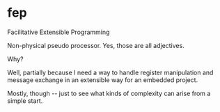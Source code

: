 # fep
Facilitative Extensible Programming

Non-physical pseudo processor. Yes, those are all adjectives.


Why?

Well, partially because I need a way to handle register manipulation and 
message exchange in an extensible way for an embedded project.

Mostly, though -- just to see what kinds of complexity can arise from a
simple start.
